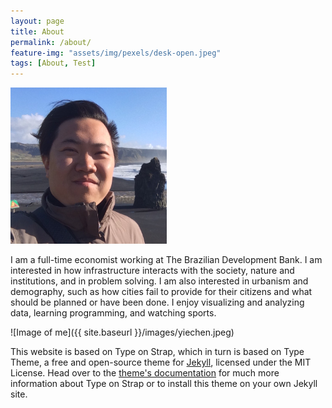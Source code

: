 ```yaml
---
layout: page
title: About
permalink: /about/
feature-img: "assets/img/pexels/desk-open.jpeg"
tags: [About, Test]
---
```


<img src="../images/yiechen.jpg" class="img-circle" width="250" height="250">	

I am a full-time economist working at The Brazilian Development Bank. I am interested in how infrastructure interacts with the society, nature and institutions, and in problem solving. I am also interested in urbanism and demography, such as how cities fail to provide for their citizens and what should be planned or have been done. I enjoy visualizing and analyzing data, learning programming, and watching sports.

![Image of me]({{ site.baseurl }}/images/yiechen.jpeg)

This website is based on Type on Strap, which in turn is based on Type Theme, a free and open-source theme for [Jekyll](http://jekyllrb.com/), licensed under the MIT License. Head over to the [theme's documentation](https://github.io/sylhare/Type-on-Strap) for much more information about Type on Strap or to install this theme on your own Jekyll site.

